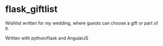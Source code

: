 # flask_giftlist
Wishlist written for my wedding, where guests can choose a gift or part of it.

Written with python/flask and AngularJS
